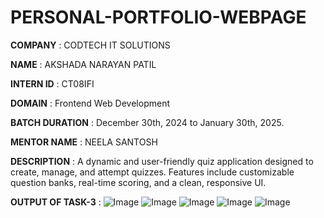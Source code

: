 # PERSONAL-PORTFOLIO-WEBPAGE

**COMPANY** : CODTECH IT SOLUTIONS

**NAME** : AKSHADA NARAYAN PATIL

**INTERN ID** : CT08IFI

**DOMAIN** : Frontend Web Development

**BATCH DURATION** : December 30th, 2024 to January 30th, 2025.

**MENTOR NAME** : NEELA SANTOSH

**DESCRIPTION** : A dynamic and user-friendly quiz application designed to create, manage, and attempt quizzes. Features include customizable question banks, real-time scoring, and a clean, responsive UI. 

**OUTPUT OF TASK-3** :
![Image](https://github.com/user-attachments/assets/d8e9202d-c816-4f31-a2c9-56d198bcfb6f)
![Image](https://github.com/user-attachments/assets/6ffcdef3-b574-4f3a-b2d1-fef529ed6496)
![Image](https://github.com/user-attachments/assets/d4b6d343-a113-4728-9a5d-2e87d612ec35)
![Image](https://github.com/user-attachments/assets/7c5bc4a7-2108-431b-80f4-b5e49b7af398)
![Image](https://github.com/user-attachments/assets/86f05ca6-1d80-43bd-843d-469bdc9d51cb)
